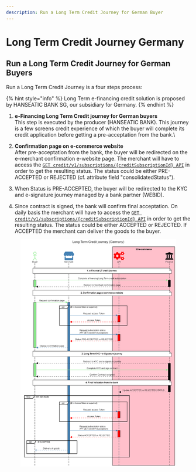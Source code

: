 ```yaml
---
description: Run a Long Term Credit Journey for German Buyer
---
```


# Long Term Credit Journey Germany

## Run a Long Term Credit Journey for German Buyers

Run a Long Term Credit Journey is a four steps process:

{% hint style="info" %}
Long Term e-financing credit solution is proposed by HANSEATIC BANK SG, our subsidiary for Germany.
{% endhint %}

1. **e-Financing Long Term Credit journey for German buyers** \
   This step is executed by the producer (HANSEATIC BANK). This journey is a few screens credit experience of which the buyer will complete its credit application before getting a pre-acceptation from the bank.\

2. **Confirmation page on e-commerce website**\
   After pre-acceptation from the bank, the buyer will be redirected on the e-merchant confirmation e-website page. The merchant will have to access the [`GET credit/v1/subscriptions/{creditSubscriptionId} API`](../../api-reference/e-financing-api/v.1.0.md#credit-v1-subscriptions-creditsubscriptionid) in order to get the resulting status. The status could be either PRE-ACCEPTED or REJECTED (cf. attribute field "consolidatedStatus").&#x20;
3. When Status is PRE-ACCEPTED, the buyer will be redirected to the KYC and e-signature journey managed by a bank partner (WEBID).&#x20;
4. Since contract is signed, the bank will confirm final acceptation. On daily basis the merchant will have to access the [`GET credit/v1/subscriptions/{creditSubscriptionId} API`](../../api-reference/e-financing-api/v.1.0.md#credit-v1-subscriptions-creditsubscriptionid) in order to get the resulting status. The status could be either ACCEPTED or REJECTED. If ACCEPTED the merchant can deliver the goods to the buyer.

<figure><img src="../../.gitbook/assets/Long Term Credit journey  (1).png" alt=""><figcaption></figcaption></figure>
